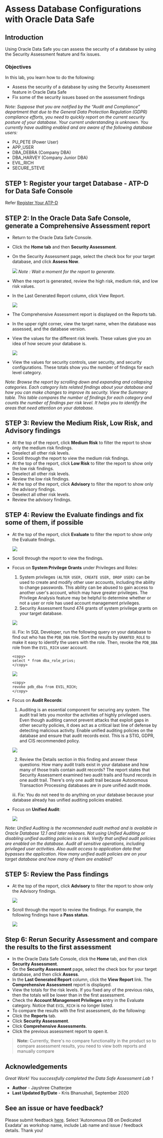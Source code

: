 # Assess Database Configurations with Oracle Data Safe
## Introduction
Using Oracle Data Safe you can assess the security of a database by using the Security Assessment feature and fix issues.

### Objectives

In this lab, you learn how to do the following:

- Assess the security of a database by using the Security Assessment feature in Oracle Data Safe
- Fix some of the security issues based on the assessment findings

*Note: Suppose that you are notified by the “Audit and Compliance” department that due to the General Data Protection Regulation (GDPR) compliance efforts, you need to quickly report on the current security posture of your database. Your current understanding is unknown. You currently have auditing enabled and are aware of the following database users:*

- PU_PETE (Power User)
- APP_USER
- DBA_DEBRA (Company DBA)
- DBA_HARVEY (Company Junior DBA)
- EVIL_RICH
- SECURE_STEVE 

## STEP 1: Register your target Database - ATP-D for Data Safe Console

Refer [Register Your ATP-D](https://github.com/labmaterial/adbguides-dev/blob/master/adb-datasafe/Register%20a%20Target%20Database.md)

## STEP 2: In the Oracle Data Safe Console, generate a Comprehensive Assessment report

- Return to the Oracle Data Safe Console.
- Click the **Home tab** and then **Security Assessment**.
- On the Security Assessment page, select the check box for your target database, and click **Assess Now**.

   ![](./images/Img4.png " ") 
*Note : Wait a moment for the report to generate.*
- When the report is generated, review the high risk, medium risk, and low risk values.
- In the Last Generated Report column, click View Report.

   ![](./images/Img5.png " ")
- The Comprehensive Assessment report is displayed on the Reports tab.
- In the upper right corner, view the target name, when the database was assessed, and the database version.
- View the values for the different risk levels. These values give you an idea of how secure your database is.

   ![](./images/Img6.png " ")
- View the values for security controls, user security, and security configurations. These totals show you the number of findings for each level category.

*Note: Browse the report by scrolling down and expanding and collapsing categories. Each category lists related findings about your database and how you can make changes to improve its security.*
*View the Summary table. This table compares the number of findings for each category and counts the number of findings per risk level. It helps you to identify the areas that need attention on your database.*

## STEP 3: Review the Medium Risk, Low Risk, and Advisory findings

- At the top of the report, click **Medium Risk** to filter the report to show only the medium risk findings.
- Deselect all other risk levels.
- Scroll through the report to view the medium risk findings.
- At the top of the report, click **Low Risk** to filter the report to show only the low risk findings.
- Deselect all other risk levels.
- Review the low risk findings.
- At the top of the report, click **Advisory** to filter the report to show only the advisory findings.
- Deselect all other risk levels.
- Review the advisory findings.

## STEP 4: Review the Evaluate findings and fix some of them, if possible

- At the top of the report, click **Evaluate** to filter the report to show only the Evaluate findings.

   ![](./images/Img7.png " ")
- Scroll through the report to view the findings.
- Focus on **System Privilege Grants** under Privileges and Roles:
  1. System privileges `(ALTER USER, CREATE USER, DROP USER)` can be used to create and modify other user accounts, including the ability to change passwords. This ability can be abused to gain access to another user's account, which may have greater privileges. The Privilege Analysis feature may be helpful to determine whether or not a user or role has used account management privileges.
  2. Security Assessment found 474 grants of system privilege grants on your target database.
  
   ![](./images/Img8.png " ")
   
    iii. Fix: In SQL Developer, run the following query on your database to find out who has the `PDB_DBA` role. Sort the results by `GRANTED_ROLE` to make it easy to identify the users with the role. Then, revoke the `PDB_DBA` role from the `EVIL_RICH` user account.  

    ```
    <copy>
    select * from dba_role_privs;
    </copy>
    ```   
   ![](./images/Img9.jpg " ")    
   
     ```
    <copy>
    revoke pdb_dba from EVIL_RICH;
    </copy>
    ```     
- Focus on **Audit Records**:

  1. Auditing is an essential component for securing any system. The audit trail lets you monitor the activities of highly privileged users. Even though auditing cannot prevent attacks that exploit gaps in other security policies, it does act as a critical last line of defense by detecting malicious activity. Enable unified auditing policies on the database and ensure that audit records exist. This is a STIG, GDPR, and CIS recommended policy.
  
   ![](./images/Img10.jpg " ")
   
  2. Review the Details section in this finding and answer these questions: How many audit trails exist in your database and how many of those trails contain audit records? The report states that Security Assessment examined two audit trails and found records in one audit trail. There's only one audit trail because Autonomous Transaction Processing databases are in pure unified audit mode.
  
    iii. Fix: You do not need to do anything on your database because your database already has unified auditing policies enabled.
  
- Focus on **Unified Audit**:

   ![](./images/Img11.jpg " ")

*Note: Unified Auditing is the recommended audit method and is available in Oracle Database 12.1 and later releases. Not using Unified Auditing or disabling unified auditing policies is a risk. Verify that unified audit policies are enabled on the database. Audit all sensitive operations, including privileged user activities. Also audit access to application data that bypasses the application. How many unified audit policies are on your target database and how many of them are enabled?*

## STEP 5: Review the Pass findings

- At the top of the report, click **Advisory** to filter the report to show only the Advisory findings.

   ![](./images/Img12.png " ")
- Scroll through the report to review the findings. For example, the following findings have a **Pass status**.

   ![](./images/Img13.png " ")

## Step 6: Rerun Security Assessment and compare the results to the first assessment

- In the Oracle Data Safe Console, click the **Home** tab, and then click **Security Assessment**.
- On the **Security Assessment** page, select the check box for your target database, and then click **Assess**.
- In the **Last Generated Report** column, click the **View Report** link. The **Comprehensive Assessment** report is displayed.
- View the totals for the risk levels.
If you fixed any of the previous risks, then the totals will be lower than in the first assessment.
- Check the **Account Management Privileges** entry in the Evaluate category. Notice that `EVIL_RICH` is no longer listed.
- To compare the results with the first assessment, do the following:
 - Click the **Reports** tab.
 - Click **Security Assessment**.
 - Click **Comprehensive Assessments**.
 - Click the previous assessment report to open it.

> **Note:**
Currently, there's no compare functionality in the product so to compare assessment results, you need to view both reports and manually compare

## Acknowledgements

*Great Work! You successfully completed the Data Safe Assessment Lab 1*

- **Author** - Jayshree Chatterjee
- **Last Updated By/Date** - Kris Bhanushali, September 2020


## See an issue or have feedback?  
Please submit feedback [here](https://apexapps.oracle.com/pls/apex/f?p=133:1:::::P1_FEEDBACK:1).   Select 'Autonomous DB on Dedicated Exadata' as workshop name, include Lab name and issue / feedback details. Thank you!